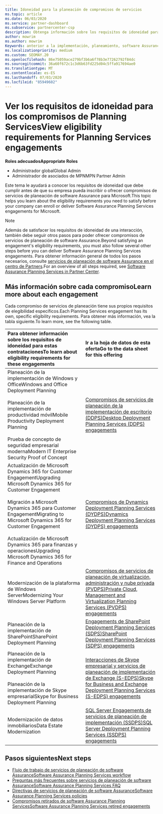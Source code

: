 ```yaml
---
title: Idoneidad para la planeación de compromisos de servicios
ms.topic: article
ms.date: 06/03/2020
ms.service: partner-dashboard
ms.subservice: partnercenter-csp
description: Obtenga información sobre los requisitos de idoneidad para cada compromiso de servicios de planeación de software Assurance que una empresa podría querer ofrecer a los clientes empresariales.
author: mowrim
ms.author: mowrim
Keywords: anterior a la implementación, planeamiento, software Assurance, compromisos, requisitos, elegibilidad, oferta
ms.localizationpriority: medium
ms.custom: SEOMAY.20
ms.openlocfilehash: 86e75059ace279bf3b6a6f78b3e77262792f84dc
ms.sourcegitcommit: 36a60f672c1c3d6b63fd225d04c5ffa917694ae0
ms.translationtype: MT
ms.contentlocale: es-ES
ms.lasthandoff: 07/03/2020
ms.locfileid: "85949602"
---
```

# <a name="view-eligibility-requirements-for-planning-services-engagements"></a><span data-ttu-id="73475-104">Ver los requisitos de idoneidad para los compromisos de Planning Services</span><span class="sxs-lookup"><span data-stu-id="73475-104">View eligibility requirements for Planning Services engagements</span></span>

<span data-ttu-id="73475-105">**Roles adecuados**</span><span class="sxs-lookup"><span data-stu-id="73475-105">**Appropriate Roles**</span></span>

- <span data-ttu-id="73475-106">Administrador global</span><span class="sxs-lookup"><span data-stu-id="73475-106">Global Admin</span></span>
- <span data-ttu-id="73475-107">Administrador de asociados de MPN</span><span class="sxs-lookup"><span data-stu-id="73475-107">MPN Partner Admin</span></span>

<span data-ttu-id="73475-108">Este tema le ayudará a conocer los requisitos de idoneidad que debe cumplir antes de que su empresa pueda inscribir o ofrecer compromisos de servicios de planeación de software Assurance para Microsoft.</span><span class="sxs-lookup"><span data-stu-id="73475-108">This topic helps you learn about the eligibility requirements you need to satisfy before your company can enroll or deliver Software Assurance Planning Services engagements for Microsoft.</span></span>

>[!NOTE]
> <span data-ttu-id="73475-109">Además de satisfacer los requisitos de idoneidad de una interacción, también debe seguir otros pasos para poder ofrecer compromisos de servicios de planeación de software Assurance.</span><span class="sxs-lookup"><span data-stu-id="73475-109">Beyond satisfying an engagement's eligibility requirements, you must also follow several other steps before you can deliver Software Assurance Planning Services engagements.</span></span> <span data-ttu-id="73475-110">Para obtener información general de todos los pasos necesarios, consulte [servicios de planeación de software Assurance en el centro de Partners](software-assurance-dps.md).</span><span class="sxs-lookup"><span data-stu-id="73475-110">For an overview of all steps required, see [Software Assurance Planning Services in Partner Center](software-assurance-dps.md).</span></span>

## <a name="learn-more-about-each-engagement"></a><span data-ttu-id="73475-111">Más información sobre cada compromiso</span><span class="sxs-lookup"><span data-stu-id="73475-111">Learn more about each engagement</span></span>

<span data-ttu-id="73475-112">Cada compromiso de servicios de planeación tiene sus propios requisitos de elegibilidad específicos.</span><span class="sxs-lookup"><span data-stu-id="73475-112">Each Planning Services engagement has its own, specific eligibility requirements.</span></span> <span data-ttu-id="73475-113">Para obtener más información, vea la tabla siguiente.</span><span class="sxs-lookup"><span data-stu-id="73475-113">To learn more, see the following table.</span></span>

|<span data-ttu-id="73475-114">**Para obtener información sobre los requisitos de idoneidad para estas contrataciones**</span><span class="sxs-lookup"><span data-stu-id="73475-114">**To learn about eligibility requirements for these engagements**</span></span>   |<span data-ttu-id="73475-115">**Ir a la hoja de datos de esta oferta**</span><span class="sxs-lookup"><span data-stu-id="73475-115">**Go to the data sheet for this offering**</span></span>  |
|:------------------------------------|:------------------|
| <span data-ttu-id="73475-116">Planeación de la implementación de Windows y Office</span><span class="sxs-lookup"><span data-stu-id="73475-116">Windows and Office Deployment Planning</span></span><br/><br/> <span data-ttu-id="73475-117">Planeación de la implementación de productividad móvil</span><span class="sxs-lookup"><span data-stu-id="73475-117">Mobile Productivity Deployment Planning</span></span><br/><br/> <span data-ttu-id="73475-118">Prueba de concepto de seguridad empresarial moderna</span><span class="sxs-lookup"><span data-stu-id="73475-118">Modern IT Enterprise Security Proof of Concept</span></span> | [<span data-ttu-id="73475-119">Compromisos de servicios de planeación de la implementación de escritorio (DDPS)</span><span class="sxs-lookup"><span data-stu-id="73475-119">Desktop Deployment Planning Services (DDPS) engagements</span></span>](https://go.microsoft.com/fwlink/?linkid=2116072) |
| <span data-ttu-id="73475-120">Actualización de Microsoft Dynamics 365 for Customer Engagement</span><span class="sxs-lookup"><span data-stu-id="73475-120">Upgrading Microsoft Dynamics 365 for Customer Engagement</span></span><br/><br/> <span data-ttu-id="73475-121">Migración a Microsoft Dynamics 365 para Customer Engagement</span><span class="sxs-lookup"><span data-stu-id="73475-121">Migrating to Microsoft Dynamics 365 for Customer Engagement</span></span><br/><br/> <span data-ttu-id="73475-122">Actualización de Microsoft Dynamics 365 para finanzas y operaciones</span><span class="sxs-lookup"><span data-stu-id="73475-122">Upgrading Microsoft Dynamics 365 for Finance and Operations</span></span>  | [<span data-ttu-id="73475-123">Compromisos de Dynamics Deployment Planning Services (DYDPS)</span><span class="sxs-lookup"><span data-stu-id="73475-123">Dynamics Deployment Planning Services (DYDPS) engagements</span></span>](https://go.microsoft.com/fwlink/?linkid=2116073)  |
| <span data-ttu-id="73475-124">Modernización de la plataforma de Windows Server</span><span class="sxs-lookup"><span data-stu-id="73475-124">Modernizing Your Windows Server Platform</span></span> | [<span data-ttu-id="73475-125">Compromisos de servicios de planeación de virtualización, administración y nube privada (PVDPS)</span><span class="sxs-lookup"><span data-stu-id="73475-125">Private Cloud, Management and Virtualization Planning Services (PVDPS) engagements</span></span>](https://go.microsoft.com/fwlink/?linkid=2115982) |
| <span data-ttu-id="73475-126">Planeación de la implementación de SharePoint</span><span class="sxs-lookup"><span data-stu-id="73475-126">SharePoint Deployment Planning</span></span>   | [<span data-ttu-id="73475-127">Engagements de SharePoint Deployment Planning Services (SDPS)</span><span class="sxs-lookup"><span data-stu-id="73475-127">SharePoint Deployment Planning Services (SDPS) engagements</span></span>](https://go.microsoft.com/fwlink/?linkid=2116074)  |
| <span data-ttu-id="73475-128">Planeación de la implementación de Exchange</span><span class="sxs-lookup"><span data-stu-id="73475-128">Exchange Deployment Planning</span></span><br/><br/> <span data-ttu-id="73475-129">Planeación de la implementación de Skype empresarial</span><span class="sxs-lookup"><span data-stu-id="73475-129">Skype for Business Deployment Planning</span></span>  | [<span data-ttu-id="73475-130">Interacciones de Skype empresarial y servicios de planeación de implementación de Exchange (S-EDPS)</span><span class="sxs-lookup"><span data-stu-id="73475-130">Skype for Business and Exchange Deployment Planning Services (S-EDPS) engagements</span></span>](https://go.microsoft.com/fwlink/?linkid=2116075)  |
| <span data-ttu-id="73475-131">Modernización de datos inmobiliarios</span><span class="sxs-lookup"><span data-stu-id="73475-131">Data Estate Modernization</span></span>  | [<span data-ttu-id="73475-132">SQL Server Engagements de servicios de planeación de implementación (SSDPS)</span><span class="sxs-lookup"><span data-stu-id="73475-132">SQL Server Deployment Planning Services (SSDPS) engagements</span></span>](https://go.microsoft.com/fwlink/?linkid=2116076)  |

## <a name="next-steps"></a><span data-ttu-id="73475-133">Pasos siguientes</span><span class="sxs-lookup"><span data-stu-id="73475-133">Next steps</span></span>

- [<span data-ttu-id="73475-134">Flujo de trabajo de servicios de planeación de software Assurance</span><span class="sxs-lookup"><span data-stu-id="73475-134">Software Assurance Planning Services workflow</span></span>](https://go.microsoft.com/fwlink/?linkid=2115983)
- [<span data-ttu-id="73475-135">Preguntas más frecuentes sobre servicios de planeación de software Assurance</span><span class="sxs-lookup"><span data-stu-id="73475-135">Software Assurance Planning Services FAQ</span></span>](https://go.microsoft.com/fwlink/?linkid=2116077)
- [<span data-ttu-id="73475-136">Directivas de servicios de planeación de software Assurance</span><span class="sxs-lookup"><span data-stu-id="73475-136">Software Assurance Planning Services policies</span></span>](https://go.microsoft.com/fwlink/?linkid=2115984)
- [<span data-ttu-id="73475-137">Compromisos retirados de software Assurance Planning Services</span><span class="sxs-lookup"><span data-stu-id="73475-137">Software Assurance Planning Services retired engagements</span></span>](https://query.prod.cms.rt.microsoft.com/cms/api/am/binary/RE4sln9)
